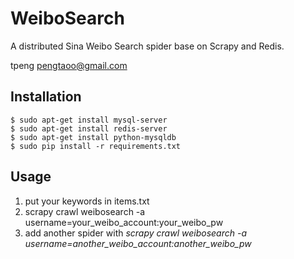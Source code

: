 WeiboSearch
===================
A distributed Sina Weibo Search spider base on Scrapy and Redis.

tpeng <pengtaoo@gmail.com>

## Installation
    $ sudo apt-get install mysql-server
    $ sudo apt-get install redis-server
    $ sudo apt-get install python-mysqldb
    $ sudo pip install -r requirements.txt

## Usage
1. put your keywords in items.txt
2. scrapy crawl weibosearch -a username=your_weibo_account:your_weibo_pw
3. add another spider with *scrapy crawl weibosearch -a username=another_weibo_account:another_weibo_pw*

